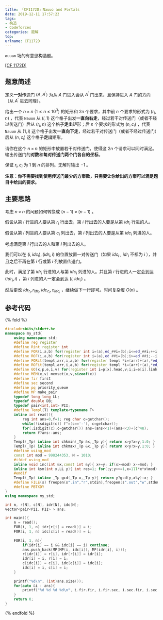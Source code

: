 ```yaml
---
title: 「CF1172D」Nauuo and Portals
date: 2019-12-11 17:57:23
tags:
- 构造
- Codeforces
categories: 题解
top:
urlname: CF1172D
---
```


`ouuan` 场的有意思构造题。

[[CF 1172D]](https://codeforces.com/problemset/problem/1172/D)

## 题意简述

定义**一对**传送门 $(A,A^\prime)$ 为从 $A$ 门进入会从 $A^\prime$ 门出来，且保持进入 $A$ 门的方向（从 $A^\prime$ 进去同理）。

给出一个 $n\times n$ ($1\le n\le 10^3$) 的矩形和 $2n$ 个要求，其中前 $n$ 个要求的形式为 $(r_i,n)$ ，代表 $\texttt{Nauuo}$ 从 $(i,1)$ 这个格子出发**一直向右走**，经过若干对传送门（或者不经过传送门）后从 $(r_i,n)$ 这个格子**走出**矩形；后 $n$ 个要求的形式为 $(n,c_i)$ ，代表 $\texttt{Nauuo}$ 从 $(1,i)$ 这个格子出发**一直向下走**，经过若干对传送门（或者不经过传送门）后从 $(n,c_i)$ 这个格子**走出**矩形。

请你在这个 $n\times n$ 的矩形中放置若干对传送门，使得这 $2n$ 个请求可以同时满足。输出传送门的**对数**和**每对传送门两个门各自的坐标**。

保证 $r_i, c_i$ 为 $1$ 到 $n$ 的排列。无解时输出 $-1$ 。

**注意：你不需要找到使用传送门最少的方案数，只需要让你给出的方案可以满足题目中给出的要求。**

<!-- more -->

## 主要思路

考虑 $n\times n$ 的问题如何转换成 $(n - 1)\times (n - 1)$ 。

假设从第 $i$ 行进的人要从第 $r_i$ 行出去，第 $i$ 行出去的人要是从第 $idr_i$ 行进的人。

假设从第 $i$ 列进的人要从第 $c_i$ 列出去，第 $i$ 列出去的人要是从第 $idc_i$ 列进的人。

考虑满足第 $i$ 行出去的人和第 $i$ 列出去的人。

我们可以在 $(i, idc_i), (idr_i, i)$ 的位置放置一对传送门（如果 $idc_i$ , $idr_i$ 不都为 $i$ ），并且之后不再在第 $i$ 行或第 $i$ 列放置传送门。

此时，满足了第 $idr_i$ 行进的人与第 $idc_i$ 列进的人。并且第 $i$ 行进的人一定会到达 $(idr_i, i)$ ，第 $i$ 列进的人一定会到达 $(i, idc_i)$ 。

然后更改 $idr_{r_i},r_{idr_i},idc_{c_i},c_{idc_i}$ ，继续做下一行即可。时间复杂度 $O(n)$ 。

## 参考代码

{% fold %}
```cpp
#include<bits/stdc++.h>
namespace my_std{
	using namespace std;
	#define reg register
	#define Rint register int
	#define FOR(i,a,b) for(register int i=(a),ed_##i=(b);i<=ed_##i;++i)
	#define ROF(i,a,b) for(register int i=(a),ed_##i=(b);i>=ed_##i;--i)
	#define FORit(templ,arr,i,a,b) for(register templ *i=(arr)+(a),*ed_##i=(arr)+(b)+1;i!=ed_##i;++i)
	#define ROFit(templ,arr,i,a,b) for(register templ *i=(arr)+(a),*ed_##i=(arr)+(b)-1;i!=ed_##i;--i)
	#define GO(x,p,e,i,v) for(register int i=p[x].head,v;i;i=e[i].link)
	#define MEM(x,v) memset(x,v,sizeof(x))
	#define fir first
	#define sec second
	#define pq priority_queue
	#define MP make_pair
	typedef long long LL;
	typedef double DB;
	typedef pair<int,int> PII;
	#define Templ(T) template<typename T>
	inline int read(){
		reg int ans=0,f=1; reg char c=getchar();
		while(!isdigit(c)) f^=(c=='-'), c=getchar();
		for(;isdigit(c);c=getchar()) ans=(ans<<1)+(ans<<3)+(c^48);
		return f?ans:-ans;
	}
	Templ(_Tp) inline int chkmin(_Tp &x,_Tp y){ return x>y?x=y,1:0; }
	Templ(_Tp) inline int chkmax(_Tp &x,_Tp y){ return x<y?x=y,1:0; }
	#define using_mod
	const int mod = 998244353, N = 1010;
	#ifdef using_mod
	inline void inc(int &x,const int &y){ x+=y; if(x>=mod) x-=mod; }
	inline int ksm(int x,LL y){ int res=1; for(;y;y>>=1,x=1ll*x*x%mod) if(y&1) res=1ll*res*x%mod; return res;}
	#endif
	Templ(_Tp) inline _Tp gcd(_Tp x,_Tp y){ return y?gcd(y,x%y):x; }
	#define FILE(s) freopen(s".in","r",stdin),freopen(s".out","w",stdout)
	#define PBTXDY
}
using namespace my_std;

int n, r[N], c[N], idr[N], idc[N];
vector<pair<PII, PII> > ans;

int main(){
	n = read();
	FOR(i, 1, n) idr[r[i] = read()] = i;
	FOR(i, 1, n) idc[c[i] = read()] = i;
	
	FOR(i, 1, n){
		if(idr[i] == i && idc[i] == i) continue;
		ans.push_back(MP(MP(i, idc[i]), MP(idr[i], i)));
		r[idr[i]] = r[i], idr[r[i]] = idr[i];
		idr[i] = i, r[i] = i;
		c[idc[i]] = c[i], idc[c[i]] = idc[i];
		idc[i] = i, c[i] = i;
	}
	
	printf("%d\n", (int)ans.size());
	for(auto &i : ans){
		printf("%d %d %d %d\n", i.fir.fir, i.fir.sec, i.sec.fir, i.sec.sec);
	}
	return 0;
}
```
{% endfold %}